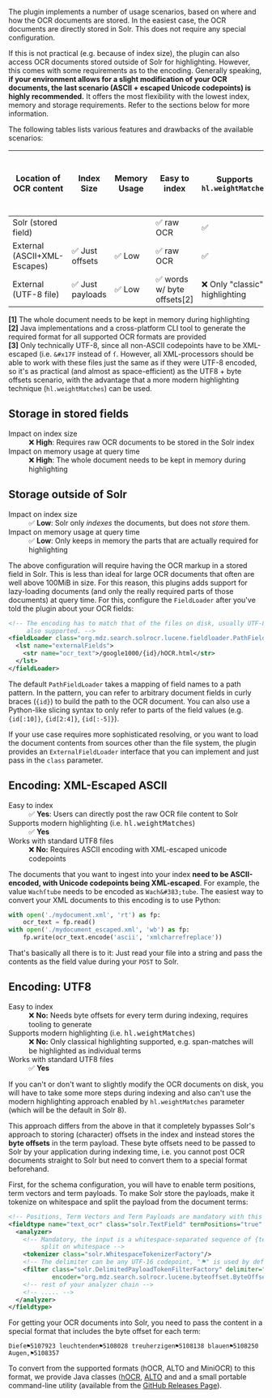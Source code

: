 The plugin implements a number of usage scenarios, based on where and how the OCR documents are stored.
In the easiest case, the OCR documents are directly stored in Solr. This does not require any special configuration.

If this is not practical (e.g. because of index size), the plugin can also access OCR documents stored outside of Solr
for highlighting. However, this comes with some requirements as to the encoding. Generally speaking, **if your environment
allows for a slight modification of your OCR documents, the last scenario (ASCII + escaped Unicode codepoints) is highly
recommended.** It offers the most flexibility with the lowest index, memory and storage requirements. Refer to the
sections below for more information.

The following tables lists various features and drawbacks of the available scenarios:

| **Location of OCR content** | **Index Size**        | **Memory Usage** | **Easy to index**           | **Supports `hl.weightMatches`** | **Use UTF-8 files on disk** |
|-----------------------------|-----------------------|------------------|-----------------------------|---------------------------------|-----------------------------|
| Solr (stored field)         |   |       |  ✅ raw OCR                 | ✅                              | ❌                          |
| External (ASCII+XML-Escapes)| ✅ Just offsets       | ✅ Low           |  ✅ raw OCR                 | ✅                              | ✅ [3]                  |
| External (UTF-8 file)       | ✅ Just payloads      | ✅ Low           | ✅ words w/ byte offsets[2] | ❌ Only "classic" highlighting  | ✅                          |

**[1]** The whole document needs to be kept in memory during highlighting<br>
**[2]** Java implementations and a cross-platform CLI tool to generate the required format for all supported OCR formats are
        provided<br>
**[3]** Only technically UTF-8, since all non-ASCII codepoints have to be XML-escaped (i.e. `&#x17F` instead of `ſ`.
        However, all XML-processors should be able to work with these files just the same as if they were UTF-8 encoded, so
        it's as practical (and almost as space-efficient) as the UTF8 + byte offsets scenario, with the advantage that a
        more modern highlighting technique (`hl.weightMatches`) can be used.<br>


## Storage in stored fields

<dl>
<dt>Impact on index size</dt>
<dd>❌ <strong>High</strong>: Requires raw OCR documents to be stored in the Solr index</dd>
<dt>Impact on memory usage at query time</dt>
<dd>❌ <strong>High</strong>: The whole document needs to be kept in memory during highlighting</dd>
</dl>


## Storage outside of Solr

<dl>
<dt>Impact on index size</dt>
<dd>✅ <strong>Low</strong>: Solr only <em>indexes</em> the documents, but does not <em>store</em> them.</dd>
<dt>Impact on memory usage at query time</dt>
<dd>✅ <strong>Low</strong>: Only keeps in memory the parts that are actually required for highlighting</dt>
</dl>



The above configuration will require having the OCR markup in a stored field in Solr. This is less than ideal
for large OCR documents that often are well above 100MiB in size. For this reason, this plugins adds support
for lazy-loading documents (and only the really required parts of those documents) at query time.
For this, configure the `FieldLoader` after you've told the plugin about your OCR fields:


```xml
<!-- The encoding has to match that of the files on disk, usually UTF-8 or ASCII, although UTF-16 (BE and LE) is
     also supported. -->
<fieldLoader class="org.mdz.search.solrocr.lucene.fieldloader.PathFieldLoader" encoding="ascii">
  <lst name="externalFields">
    <str name="ocr_text">/google1000/{id}/hOCR.html</str>
  </lst>
</fieldLoader>
```

The default `PathFieldLoader` takes a mapping of field names to a path pattern. In the pattern, you can refer
to arbitrary document fields in curly braces (`{id}`) to build the path to the OCR document. You can also use
a Python-like slicing syntax to only refer to parts of the field values (e.g. `{id[:10]}`, `{id[2:4]}`,
`{id[:-5]}`).

If your use case requires more sophisticated resolving, or you want to load the document contents from
sources other than the file system, the plugin provides an `ExternalFieldLoader` interface that you can
implement and just pass in the `class` parameter.


## Encoding: XML-Escaped ASCII

<dl>
<dt>Easy to index</dt>
<dd>✅ <strong>Yes</strong>: Users can directly post the raw OCR file content to Solr</dd>
<dt>Supports modern highlighting (i.e. <tt>hl.weightMatches</tt>)</dt>
<dd>✅ <strong>Yes</strong></dd>
<dt>Works with standard UTF8 files</dt>
<dd>❌ <strong>No:</strong> Requires ASCII encoding with XML-escaped unicode codepoints
</dl>

The documents that you want to ingest into your index **need to be ASCII-encoded, with Unicode codepoints being
XML-escaped**. For example, the value `Wachſtube` needs to be encoded as `Wach&#383;tube`. The easiest way to convert
your XML documents to this encoding is to use Python:

```python
with open('./mydocument.xml', 'rt') as fp:
    ocr_text = fp.read()
with open('./mydocument_escaped.xml', 'wb') as fp:
    fp.write(ocr_text.encode('ascii', 'xmlcharrefreplace'))
```

That's basically all there is to it: Just read your file into a string and pass the contents as the field value
during your `POST` to Solr.

## Encoding: UTF8

<dl>
<dt>Easy to index</dt>
<dd>❌ <strong>No:</strong> Needs byte offsets for every term during indexing, requires tooling to generate
<dt>Supports modern highlighting (i.e. <tt>hl.weightMatches</tt>)</dt>
<dd>❌ <strong>No:</strong> Only classical highlighting supported, e.g. span-matches will be highlighted as individual terms</dd>
<dt>Works with standard UTF8 files</dt>
<dd>✅ <strong>Yes</strong>
</dl>

If you can't or don't want to slightly modify the OCR documents on disk, you will have to take some more steps during
indexing and also can't use the modern highlighting approach enabled by `hl.weightMatches` parameter (which will be the
default in Solr 8).

This approach differs from the above in that it completely bypasses Solr's approach to storing (character) offsets in
the index and instead stores the **byte offsets** in the term payload. These byte offsets need to be passed to Solr by
your application during indexing time, i.e. you cannot post OCR documents straight to Solr but need to convert them to
a special format beforehand.

First, for the schema configuration, you will have to enable term positions, term vectors and term payloads. To make
Solr store the payloads, make it tokenize on whitespace and split the payload from the document terms:

```xml
<!-- Positions, Term Vectors and Term Payloads are mandatory with this approach. -->
<fieldtype name="text_ocr" class="solr.TextField" termPositions="true" termVectors="true" termPayloads="true">
  <analyzer>
    <!-- Mandatory, the input is a whitespace-separated sequence of {term}{delimiter}{offset} units and has to be
         split on whitespace -->
    <tokenizer class="solr.WhitespaceTokenizerFactory"/>
    <!-- The delimiter can be any UTF-16 codepoint, "⚑" is used by default in the provided Java implementation and CLI tool -->
    <filter class="solr.DelimitedPayloadTokenFilterFactory" delimiter="⚑"
            encoder="org.mdz.search.solrocr.lucene.byteoffset.ByteOffsetEncoder" />
    <!-- rest of your analyzer chain -->
    <!-- ..... -->
  </analyzer>
</fieldtype>
```

For getting your OCR documents into Solr, you need to pass the content in a special format that includes the byte offset
for each term:

```
Dieſe⚑5107923 leuchtenden⚑5108028 treuherzigen⚑5108138 blauen⚑5108250 Augen,⚑5108357
```

To convert from the supported formats (hOCR, ALTO and MiniOCR) to this format, we provide Java classes ([hOCR](TODO),
[ALTO](TODO) and and a small portable command-line utility (available from the
[GitHub Releases Page](https://github.com/dbmdz/solr-ocrhighlighting/releases)).

